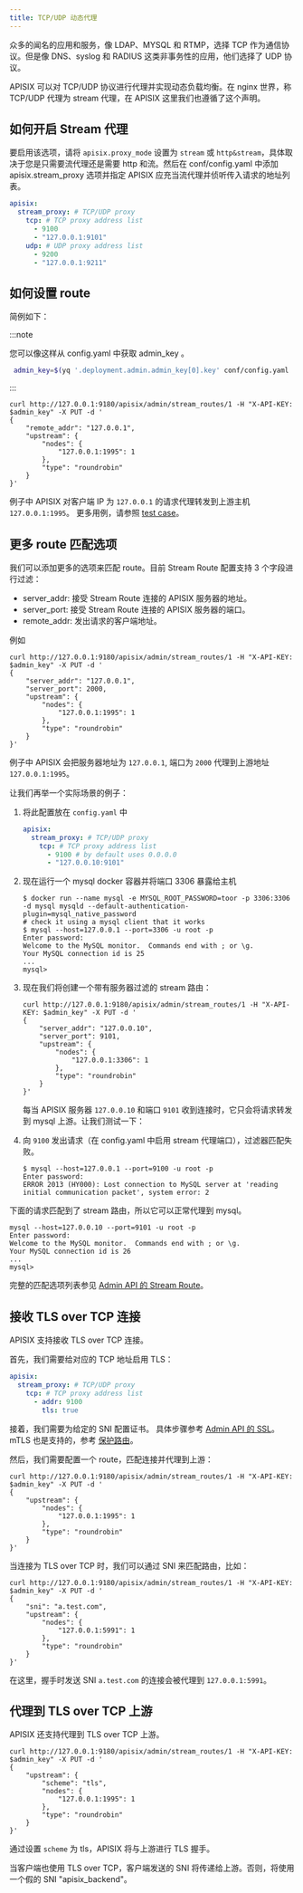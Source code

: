 ```yaml
---
title: TCP/UDP 动态代理
---
```


<!--
#
# Licensed to the Apache Software Foundation (ASF) under one or more
# contributor license agreements.  See the NOTICE file distributed with
# this work for additional information regarding copyright ownership.
# The ASF licenses this file to You under the Apache License, Version 2.0
# (the "License"); you may not use this file except in compliance with
# the License.  You may obtain a copy of the License at
#
#     http://www.apache.org/licenses/LICENSE-2.0
#
# Unless required by applicable law or agreed to in writing, software
# distributed under the License is distributed on an "AS IS" BASIS,
# WITHOUT WARRANTIES OR CONDITIONS OF ANY KIND, either express or implied.
# See the License for the specific language governing permissions and
# limitations under the License.
#
-->

众多的闻名的应用和服务，像 LDAP、MYSQL 和 RTMP，选择 TCP 作为通信协议。但是像 DNS、syslog 和 RADIUS 这类非事务性的应用，他们选择了 UDP 协议。

APISIX 可以对 TCP/UDP 协议进行代理并实现动态负载均衡。在 nginx 世界，称 TCP/UDP 代理为 stream 代理，在 APISIX 这里我们也遵循了这个声明。

## 如何开启 Stream 代理

要启用该选项，请将 `apisix.proxy_mode` 设置为 `stream` 或 `http&stream`，具体取决于您是只需要流代理还是需要 http 和流。然后在 conf/config.yaml 中添加 apisix.stream_proxy 选项并指定 APISIX 应充当流代理并侦听传入请求的地址列表。

```yaml
apisix:
  stream_proxy: # TCP/UDP proxy
    tcp: # TCP proxy address list
      - 9100
      - "127.0.0.1:9101"
    udp: # UDP proxy address list
      - 9200
      - "127.0.0.1:9211"
```

## 如何设置 route

简例如下：

:::note

您可以像这样从 config.yaml 中获取 admin_key 。

```bash
 admin_key=$(yq '.deployment.admin.admin_key[0].key' conf/config.yaml | sed 's/"//g')
```

:::

```shell
curl http://127.0.0.1:9180/apisix/admin/stream_routes/1 -H "X-API-KEY: $admin_key" -X PUT -d '
{
    "remote_addr": "127.0.0.1",
    "upstream": {
        "nodes": {
            "127.0.0.1:1995": 1
        },
        "type": "roundrobin"
    }
}'
```

例子中 APISIX 对客户端 IP 为 `127.0.0.1` 的请求代理转发到上游主机 `127.0.0.1:1995`。
更多用例，请参照 [test case](https://github.com/apache/apisix/blob/master/t/stream-node/sanity.t)。

## 更多 route 匹配选项

我们可以添加更多的选项来匹配 route。目前 Stream Route 配置支持 3 个字段进行过滤：

- server_addr: 接受 Stream Route 连接的 APISIX 服务器的地址。
- server_port: 接受 Stream Route 连接的 APISIX 服务器的端口。
- remote_addr: 发出请求的客户端地址。

例如

```shell
curl http://127.0.0.1:9180/apisix/admin/stream_routes/1 -H "X-API-KEY: $admin_key" -X PUT -d '
{
    "server_addr": "127.0.0.1",
    "server_port": 2000,
    "upstream": {
        "nodes": {
            "127.0.0.1:1995": 1
        },
        "type": "roundrobin"
    }
}'
```

例子中 APISIX 会把服务器地址为 `127.0.0.1`, 端口为 `2000` 代理到上游地址 `127.0.0.1:1995`。

让我们再举一个实际场景的例子：

1. 将此配置放在 `config.yaml` 中

   ```yaml
   apisix:
     stream_proxy: # TCP/UDP proxy
       tcp: # TCP proxy address list
         - 9100 # by default uses 0.0.0.0
         - "127.0.0.10:9101"
   ```

2. 现在运行一个 mysql docker 容器并将端口 3306 暴露给主机

   ```shell
   $ docker run --name mysql -e MYSQL_ROOT_PASSWORD=toor -p 3306:3306 -d mysql mysqld --default-authentication-plugin=mysql_native_password
   # check it using a mysql client that it works
   $ mysql --host=127.0.0.1 --port=3306 -u root -p
   Enter password:
   Welcome to the MySQL monitor.  Commands end with ; or \g.
   Your MySQL connection id is 25
   ...
   mysql>
   ```

3. 现在我们将创建一个带有服务器过滤的 stream 路由：

   ```shell
   curl http://127.0.0.1:9180/apisix/admin/stream_routes/1 -H "X-API-KEY: $admin_key" -X PUT -d '
   {
       "server_addr": "127.0.0.10",
       "server_port": 9101,
       "upstream": {
           "nodes": {
               "127.0.0.1:3306": 1
           },
           "type": "roundrobin"
       }
   }'
   ```

   每当 APISIX 服务器 `127.0.0.10` 和端口 `9101` 收到连接时，它只会将请求转发到 mysql 上游。让我们测试一下：

4. 向 `9100` 发出请求（在 config.yaml 中启用 stream 代理端口），过滤器匹配失败。

   ```shell
   $ mysql --host=127.0.0.1 --port=9100 -u root -p
   Enter password:
   ERROR 2013 (HY000): Lost connection to MySQL server at 'reading initial communication packet', system error: 2
   ```

  下面的请求匹配到了 stream 路由，所以它可以正常代理到 mysql。

   ```shell
   mysql --host=127.0.0.10 --port=9101 -u root -p
   Enter password:
   Welcome to the MySQL monitor.  Commands end with ; or \g.
   Your MySQL connection id is 26
   ...
   mysql>
   ```

完整的匹配选项列表参见 [Admin API 的 Stream Route](./admin-api.md#stream-route)。

## 接收 TLS over TCP 连接

APISIX 支持接收 TLS over TCP 连接。

首先，我们需要给对应的 TCP 地址启用 TLS：

```yaml
apisix:
  stream_proxy: # TCP/UDP proxy
    tcp: # TCP proxy address list
      - addr: 9100
        tls: true
```

接着，我们需要为给定的 SNI 配置证书。
具体步骤参考 [Admin API 的 SSL](./admin-api.md#ssl)。
mTLS 也是支持的，参考 [保护路由](./mtls.md#保护路由)。

然后，我们需要配置一个 route，匹配连接并代理到上游：

```shell
curl http://127.0.0.1:9180/apisix/admin/stream_routes/1 -H "X-API-KEY: $admin_key" -X PUT -d '
{
    "upstream": {
        "nodes": {
            "127.0.0.1:1995": 1
        },
        "type": "roundrobin"
    }
}'
```

当连接为 TLS over TCP 时，我们可以通过 SNI 来匹配路由，比如：

```shell
curl http://127.0.0.1:9180/apisix/admin/stream_routes/1 -H "X-API-KEY: $admin_key" -X PUT -d '
{
    "sni": "a.test.com",
    "upstream": {
        "nodes": {
            "127.0.0.1:5991": 1
        },
        "type": "roundrobin"
    }
}'
```

在这里，握手时发送 SNI `a.test.com` 的连接会被代理到 `127.0.0.1:5991`。

## 代理到 TLS over TCP 上游

APISIX 还支持代理到 TLS over TCP 上游。

```shell
curl http://127.0.0.1:9180/apisix/admin/stream_routes/1 -H "X-API-KEY: $admin_key" -X PUT -d '
{
    "upstream": {
        "scheme": "tls",
        "nodes": {
            "127.0.0.1:1995": 1
        },
        "type": "roundrobin"
    }
}'
```

通过设置 `scheme` 为 tls，APISIX 将与上游进行 TLS 握手。

当客户端也使用 TLS over TCP，客户端发送的 SNI 将传递给上游。否则，将使用一个假的 SNI "apisix_backend"。

